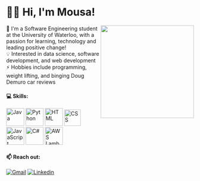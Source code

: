 # 🙋‍♂️ Hi, I'm Mousa!

<img align="right" src="https://media2.giphy.com/media/xVRRDVP6lqtNQJrzN7/giphy.gif" height="250"> 🏫 I'm a Software Engineering student at the University of Waterloo, with a passion for learning, technology and leading positive change! 
<br />
💡 Interested in data science, software development, and web development
<br />
⚡ Hobbies include programming, weight lifting, and binging Doug Demuro car reviews

#### 💻 Skills:
<div align="left">
  <img title="Java" alt="Java" src="https://img.icons8.com/all/500/java-coffee-cup-logo.png" width="48">
  <img title="Python" alt="Python" src="https://upload.wikimedia.org/wikipedia/commons/thumb/d/d3/Python_icon_%28black_and_white%29.svg/1200px-Python_icon_%28black_and_white%29.svg.png" width="48">
  <img title="HTML" alt="HTML" src="https://www.w3.org/html/logo/downloads/HTML5_1Color_Black.png" width="48">
  <img title="CSS" alt="CSS" src="https://user-images.githubusercontent.com/66835262/88987203-3477f380-d2a3-11ea-9e51-6b7f1c00bdb8.png" width="44">
  <img title="JavaScript" alt="JavaScript" src="https://img.icons8.com/all/500/javascript-logo.png" width="48">
    <img title="C#" alt="C#" src="https://img.icons8.com/all/500/c-sharp-logo.png" width="48">
  <img title="AWS Lambda" alt="AWS Lambda" src="https://i.imgur.com/OJPCtm8.jpg" width="48">
</div>

#### 📫 Reach out:
[![Gmail](https://img.shields.io/badge/-MousaZourob@gmail.com-c14438?logo=Gmail&logoColor=white)](mailto:MousaZourob@gmail.com)
[![Linkedin](https://img.shields.io/badge/-Mousa_Zouorb-blue?logo=Linkedin&logoColor=white)](https://www.linkedin.com/in/mousazourob/) 
